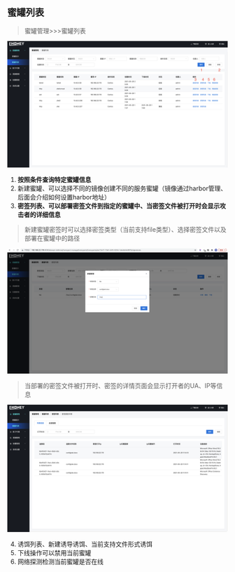 ## 蜜罐列表

>蜜罐管理>>>蜜罐列表

![蜜罐管理-蜜罐列表](../img/蜜罐管理-蜜罐列表.png)

1. **按照条件查询特定蜜罐信息**
2. 新建蜜罐、可以选择不同的镜像创建不同的服务蜜罐（镜像通过harbor管理、后面会介绍如何设置harbor地址）
3. **密签列表、可以部署密签文件到指定的蜜罐中、当密签文件被打开时会显示攻击者的详细信息**

> 新建蜜罐密签时可以选择密签类型（当前支持file类型）、选择密签文件以及部署在蜜罐中的路径

![蜜罐列表-部署密签](../img/蜜罐列表-部署密签.png)

> 当部署的密签文件被打开时、密签的详情页面会显示打开者的UA、IP等信息

![蜜罐列表-密签详情](../img/蜜罐列表-密签详情.png)

4. 诱饵列表、新建诱导诱饵、当前支持文件形式诱饵
5. 下线操作可以禁用当前蜜罐
6. 网络探测检测当前蜜罐是否在线